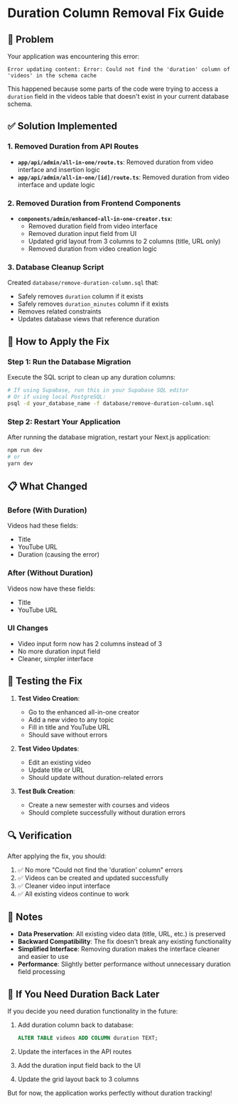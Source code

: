 # Duration Column Removal Fix Guide

## 🐛 Problem
Your application was encountering this error:
```
Error updating content: Error: Could not find the 'duration' column of 'videos' in the schema cache
```

This happened because some parts of the code were trying to access a `duration` field in the videos table that doesn't exist in your current database schema.

## ✅ Solution Implemented

### 1. **Removed Duration from API Routes**
- **`app/api/admin/all-in-one/route.ts`**: Removed duration from video interface and insertion logic
- **`app/api/admin/all-in-one/[id]/route.ts`**: Removed duration from video interface and update logic

### 2. **Removed Duration from Frontend Components**
- **`components/admin/enhanced-all-in-one-creator.tsx`**: 
  - Removed duration field from video interface
  - Removed duration input field from UI
  - Updated grid layout from 3 columns to 2 columns (title, URL only)
  - Removed duration from video creation logic

### 3. **Database Cleanup Script**
Created `database/remove-duration-column.sql` that:
- Safely removes `duration` column if it exists
- Safely removes `duration_minutes` column if it exists  
- Removes related constraints
- Updates database views that reference duration

## 🚀 How to Apply the Fix

### Step 1: Run the Database Migration
Execute the SQL script to clean up any duration columns:

```bash
# If using Supabase, run this in your Supabase SQL editor
# Or if using local PostgreSQL:
psql -d your_database_name -f database/remove-duration-column.sql
```

### Step 2: Restart Your Application
After running the database migration, restart your Next.js application:

```bash
npm run dev
# or
yarn dev
```

## 📋 What Changed

### **Before (With Duration)**
Videos had these fields:
- Title
- YouTube URL  
- Duration (causing the error)

### **After (Without Duration)**
Videos now have these fields:
- Title
- YouTube URL

### **UI Changes**
- Video input form now has 2 columns instead of 3
- No more duration input field
- Cleaner, simpler interface

## 🧪 Testing the Fix

1. **Test Video Creation**:
   - Go to the enhanced all-in-one creator
   - Add a new video to any topic
   - Fill in title and YouTube URL
   - Should save without errors

2. **Test Video Updates**:
   - Edit an existing video
   - Update title or URL
   - Should update without duration-related errors

3. **Test Bulk Creation**:
   - Create a new semester with courses and videos
   - Should complete successfully without duration errors

## 🔍 Verification

After applying the fix, you should:
1. ✅ No more "Could not find the 'duration' column" errors
2. ✅ Videos can be created and updated successfully
3. ✅ Cleaner video input interface
4. ✅ All existing videos continue to work

## 📝 Notes

- **Data Preservation**: All existing video data (title, URL, etc.) is preserved
- **Backward Compatibility**: The fix doesn't break any existing functionality
- **Simplified Interface**: Removing duration makes the interface cleaner and easier to use
- **Performance**: Slightly better performance without unnecessary duration field processing

## 🔄 If You Need Duration Back Later

If you decide you need duration functionality in the future:

1. Add duration column back to database:
   ```sql
   ALTER TABLE videos ADD COLUMN duration TEXT;
   ```

2. Update the interfaces in the API routes
3. Add the duration input field back to the UI
4. Update the grid layout back to 3 columns

But for now, the application works perfectly without duration tracking!
